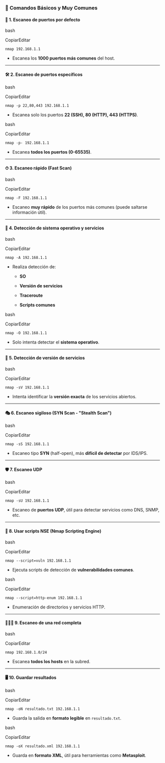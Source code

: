 ### 🧪 **Comandos Básicos y Muy Comunes**

#### 🔎 1. Escaneo de puertos por defecto

bash

CopiarEditar

`nmap 192.168.1.1`

- Escanea los **1000 puertos más comunes** del host.
    

---

#### 🛠 2. Escaneo de puertos específicos

bash

CopiarEditar

`nmap -p 22,80,443 192.168.1.1`

- Escanea solo los puertos **22 (SSH), 80 (HTTP), 443 (HTTPS)**.
    

bash

CopiarEditar

`nmap -p- 192.168.1.1`

- Escanea **todos los puertos (0-65535)**.
    

---

#### ⏱ 3. Escaneo rápido (Fast Scan)

bash

CopiarEditar

`nmap -F 192.168.1.1`

- Escaneo **muy rápido** de los puertos más comunes (puede saltarse información útil).
    

---

#### 🧬 4. Detección de sistema operativo y servicios

bash

CopiarEditar

`nmap -A 192.168.1.1`

- Realiza detección de:
    
    - **SO**
        
    - **Versión de servicios**
        
    - **Traceroute**
        
    - **Scripts comunes**
        

bash

CopiarEditar

`nmap -O 192.168.1.1`

- Solo intenta detectar el **sistema operativo**.
    

---

#### 🔧 5. Detección de versión de servicios

bash

CopiarEditar

`nmap -sV 192.168.1.1`

- Intenta identificar la **versión exacta** de los servicios abiertos.
    

---

#### 🎭 6. Escaneo sigiloso (SYN Scan - "Stealth Scan")

bash

CopiarEditar

`nmap -sS 192.168.1.1`

- Escaneo tipo **SYN** (half-open), más **difícil de detectar** por IDS/IPS.
    

---

#### 🛡 7. Escaneo UDP

bash

CopiarEditar

`nmap -sU 192.168.1.1`

- Escaneo de **puertos UDP**, útil para detectar servicios como DNS, SNMP, etc.
    

---

#### 📜 8. Usar scripts NSE (Nmap Scripting Engine)

bash

CopiarEditar

`nmap --script=vuln 192.168.1.1`

- Ejecuta scripts de detección de **vulnerabilidades comunes**.
    

bash

CopiarEditar

`nmap --script=http-enum 192.168.1.1`

- Enumeración de directorios y servicios HTTP.
    

---

#### 🧑‍🤝‍🧑 9. Escaneo de una red completa

bash

CopiarEditar

`nmap 192.168.1.0/24`

- Escanea **todos los hosts** en la subred.
    

---

#### 🖥 10. Guardar resultados

bash

CopiarEditar

`nmap -oN resultado.txt 192.168.1.1`

- Guarda la salida en **formato legible** en `resultado.txt`.
    

bash

CopiarEditar

`nmap -oX resultado.xml 192.168.1.1`

- Guarda en **formato XML**, útil para herramientas como **Metasploit**.